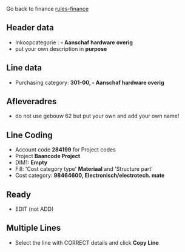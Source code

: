 Go back to finance [rules-finance](rules-finance)

## Header data
* Inkoopcategorie : **- Aanschaf hardware overig**
* put your own description in **purpose**

## Line data
* Purchasing category: **301-00, - Aanschaf hardware overig**

## Afleveradres
* do not use gebouw 62 but put your own and add your own name!

## Line Coding
* Account code **284199** for Project codes
* Project **Baancode Project**
* DIM1: **Empty**
* Fill: 'Cost category type' **Materiaal** and 'Structure part'
* Cost category: **98464600, Electronisch/electrotech. mate**

## Ready
* EDIT (not ADD)

## Multiple Lines
* Select the line with CORRECT details and click **Copy Line**

